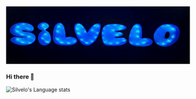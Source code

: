 
![Banner](./banner.png?raw=true "Banner")

### Hi there 👋

<!--
**silvelo/silvelo** is a ✨ _special_ ✨ repository because its `README.md` (this file) appears on your GitHub profile.

Here are some ideas to get you started:

- 🔭 I’m currently working on ...
- 🌱 I’m currently learning ...
- 👯 I’m looking to collaborate on ...
- 🤔 I’m looking for help with ...
- 💬 Ask me about ...
- 📫 How to reach me: ...
- 😄 Pronouns: ...
- ⚡ Fun fact: ...
-->

![Silvelo's Language stats](https://github-readme-stats-eight-theta.vercel.app/api/top-langs/?username=silvelo&layout=compact&langs_count=8&hide_border=true)
